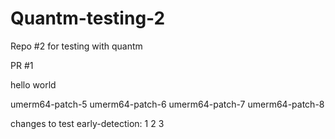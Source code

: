 # Quantm-testing-2
Repo #2 for testing with quantm

PR #1

hello
world

umerm64-patch-5
umerm64-patch-6
umerm64-patch-7
umerm64-patch-8

changes to test early-detection:
1
2
3